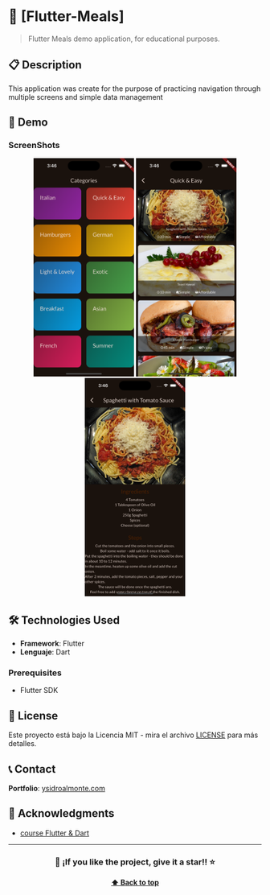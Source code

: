
# 📱 [Flutter-Meals]

> Flutter Meals demo application, for educational purposes.

## 📋 Description

This application was create for the purpose of practicing navigation through multiple screens and simple data management

## 📱 Demo

### ScreenShots
<div align="center">

  <img src="demo/1.png" width="200" alt="Pantalla Principal"/>
  <img src="demo/2.png" width="200" alt="Pantalla Principal"/>
  <img src="demo/3.png" width="200" alt="Pantalla Principal"/>
</div>



## 🛠️  Technologies Used

- **Framework**: Flutter
- **Lenguaje**:  Dart 



### Prerequisites
- Flutter SDK

## 📄 License

Este proyecto está bajo la Licencia MIT - mira el archivo [LICENSE](LICENSE) para más detalles.

## 📞 Contact

**Portfolio**: [ysidroalmonte.com](https://ysidroalmonte.com)

## 🙏 Acknowledgments

- [course Flutter & Dart ](https://www.udemy.com/course/learn-flutter-dart-to-build-ios-android-apps/)

---

<div align="center">

### 🌟 ¡If you like the project, give it a star!! ⭐

**[⬆ Back to top](#-flutter-meals)**

</div>